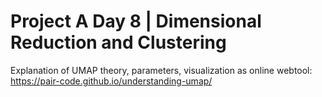 # Project A Day 8 | Dimensional Reduction and Clustering

Explanation of UMAP theory, parameters, visualization as online webtool:
https://pair-code.github.io/understanding-umap/




